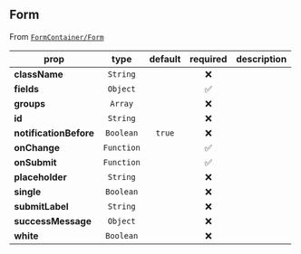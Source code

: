 
## Form

From [`FormContainer/Form`](FormContainer/Form)



prop | type | default | required | description
---- | :----: | :-------: | :--------: | -----------
**className** | `String` |  | :x: | 
**fields** | `Object` |  | :white_check_mark: | 
**groups** | `Array` |  | :x: | 
**id** | `String` |  | :x: | 
**notificationBefore** | `Boolean` | `true` | :x: | 
**onChange** | `Function` |  | :white_check_mark: | 
**onSubmit** | `Function` |  | :white_check_mark: | 
**placeholder** | `String` |  | :x: | 
**single** | `Boolean` |  | :x: | 
**submitLabel** | `String` |  | :x: | 
**successMessage** | `Object` |  | :x: | 
**white** | `Boolean` |  | :x: | 



